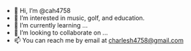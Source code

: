 - 👋 Hi, I’m @cah4758
- 👀 I’m interested in music, golf, and education.
- 🌱 I’m currently learning ...
- 💞️ I’m looking to collaborate on ...
- 📫 You can reach me by email at charlesh4758@gmail.com

<!---
cah4758/cah4758 is a ✨ special ✨ repository because its `README.md` (this file) appears on your GitHub profile.
You can click the Preview link to take a look at your changes.
--->
